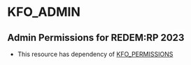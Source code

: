 # KFO_ADMIN

## Admin Permissions for REDEM:RP 2023
- This resource has dependency of [KFO_PERMISSIONS](https://github.com/MuriloBada/kfo_permissions)